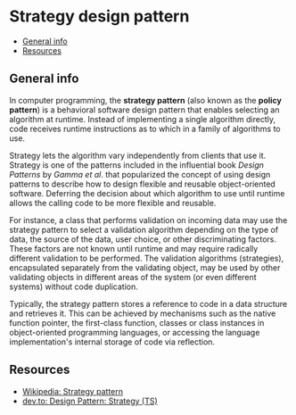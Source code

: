# Strategy design pattern

- [General info](#general-info)
- [Resources](#resources)

## General info

In computer programming, the **strategy pattern** (also known as the **policy pattern**) is a behavioral software design pattern that enables selecting an algorithm at runtime. Instead of implementing a single algorithm directly, code receives runtime instructions as to which in a family of algorithms to use.

Strategy lets the algorithm vary independently from clients that use it. Strategy is one of the patterns included in the influential book *Design Patterns* by *Gamma et al*. that popularized the concept of using design patterns to describe how to design flexible and reusable object-oriented software. Deferring the decision about which algorithm to use until runtime allows the calling code to be more flexible and reusable.

For instance, a class that performs validation on incoming data may use the strategy pattern to select a validation algorithm depending on the type of data, the source of the data, user choice, or other discriminating factors. These factors are not known until runtime and may require radically different validation to be performed. The validation algorithms (strategies), encapsulated separately from the validating object, may be used by other validating objects in different areas of the system (or even different systems) without code duplication.

Typically, the strategy pattern stores a reference to code in a data structure and retrieves it. This can be achieved by mechanisms such as the native function pointer, the first-class function, classes or class instances in object-oriented programming languages, or accessing the language implementation's internal storage of code via reflection.

## Resources

* [Wikipedia: Strategy pattern](https://en.wikipedia.org/wiki/Strategy_pattern)
* [dev.to: Design Pattern: Strategy (TS)](https://dev.to/daniyarotynshin/design-pattern-strategy-ts-3e55)